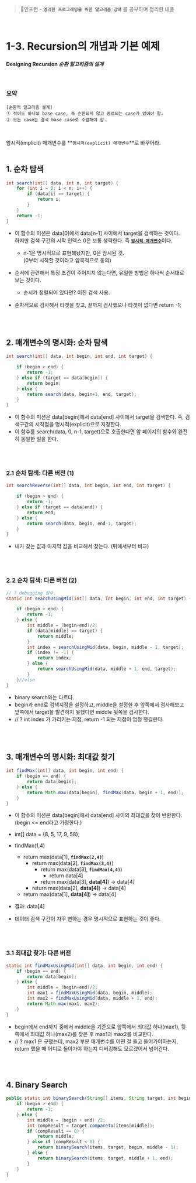 >📗인프런 - **`영리한 프로그래밍을 위한 알고리즘 강좌`** 를 공부하며 정리한 내용

<br>

# 1-3. Recursion의 개념과 기본 예제
#### Designing Recursion <i>순환 알고리즘의 설계</i>
<br>

### 요약
```
[순환적 알고리즘 설계]
① 적어도 하나의 base case, 즉 순환되지 않고 종료되는 case가 있어야 함.
② 모든 case는 결국 base case로 수렴해야 함.
``` 
<br>

암시적(implicit) 매개변수를 **`명시적(explicit) 매개변수`**로 바꾸어라.
<br>
<br>

## 1. 순차 탐색
```java
int search(int[] data, int n, int target) {
    for (int i = 0; i < n; i++) {
        if (data[i] == target) {
            return i;
        }
    }
    return -1;
}
```
- 이 함수의 미션은 data[0]에서 data[n-1] 사이에서 target을 검색하는 것이다.  
하지만 검색 구간의 시작 인덱스 0은 보통 생략한다. 즉 <u>**`암시적 매개변수`**</u>이다.
  - n-1은 명시적으로 표현해놨지만, 0은 암시된 것.  
    (0부터 시작할 것이라고 암묵적으로 동의)


- 순서에 관련해서 특정 조건이 주어지지 않는다면, 유일한 방법은 하나씩 순서대로 보는 것이다.
  - 순서가 정렬되어 있다면? 이진 검색 사용.
- 순차적으로 검사해서 타겟을 찾고, 끝까지 검사했으나 타겟이 없다면 return -1;
<br>
<br>

## 2. 매개변수의 명시화: 순차 탐색
```java
int search(int[] data, int begin, int end, int target) {

    if (begin > end) {
        return -1;
    } else if (target == data[begin]) {
        return begin;
    } else {
        return search(data, begin+1, end, target);
    }
}
```
- 이 함수의 미션은 data[begin]에서 data[end] 사이에서 target을 검색한다. 즉, 검색구간의 시작점을 명시적(explicit)으로 지정한다.
- 이 함수를 search(data, 0, n-1, target)으로 호출한다면 앞 페이지의 함수와 완전히 동일한 일을 한다.
<br>
<br>

### 2.1 순차 탐색: 다른 버전 (1)
```java
int searchReverse(int[] data, int begin, int end, int target) {

    if (begin > end) {
        return -1;
    } else if (target == data[end]) {
        return end;
    } else {
        return search(data, begin, end-1, target);
    }
}
```
- 내가 찾는 값과 마지막 값을 비교해서 찾는다. (뒤에서부터 비교)
<br>
<br>

### 2.2 순차 탐색: 다른 버전 (2)
```java
// ? debugging 필수.
static int searchUsingMid(int[] data, int begin, int end, int target) {

    if (begin > end) {
        return -1;
    } else {
        int middle = (begin+end)/2;
        if (data[middle] == target) {
            return middle;
        }
        int index = searchUsingMid(data, begin, middle - 1, target);
        if (index != -1) {
            return index;
        } else {
            return searchUsingMid(data, middle + 1, end, target);
        }
    }//else
}
```
- binary search와는 다르다.
- begin과 end로 검색지점을 설정하고, middle을 설정한 후 앞쪽에서 검사해보고 앞쪽에서 target을 발견하지 못했다면 middle 뒷쪽을 검사한다. 
- // ? int index 가 가리키는 지점, return -1 되는 지점이 엄청 헷갈린다.
<br>
<br>


## 3. 매개변수의 명시화: 최대값 찾기
```java
int findMax(int[] data, int begin, int end) {
    if (begin == end) {
        return data[begin];
    } else {
        return Math.max(data[begin], findMax(data, begin + 1, end));
    }
}
```
- 이 함수의 미션은 data[begin]에서 data[end] 사이의 최대값을 찾아 반환한다.  
(begin <= end라고 가정한다.)

- int[] data = {8, 5, 17, 9, 58};
- findMax(1,4)
  - return max(data[1], **`findMax(2,4)`**)
      - return max(data[2], **`findMax(3,4)`**)
        - return max(data[3], **`findMax(4,4)`**)
          - return data[4]
        - return max(data[3], **data[4]**) -> data[4]
      - return max(data[2], **data[4]**) -> data[4]
  - return max(data[1], **data[4]**) -> data[4]
- 결과: data[4]
- 데이터 검색 구간이 자꾸 변하는 경우 명시적으로 표현하는 것이 좋다.
<br>
<br>


### 3.1 최대값 찾기: 다른 버전
```java
static int findMaxUsingMid(int[] data, int begin, int end) {
    if (begin == end) {
        return data[begin];
    } else {
        int middle = (begin+end)/2;
        int max1 = findMaxUsingMid(data, begin, middle);
        int max2 = findMaxUsingMid(data, middle + 1, end);
        return Math.max(max1, max2);
    }
}
```
- begin에서 end까지 중에서 middle을 기준으로 앞쪽에서 최대값 하나(max1), 뒷쪽에서 최대값 하나(max2)를 찾은 후 max1과 max2를 비교한다. 
- // ? max1 은 구했는데, max2 부분 매개변수를 어떤 걸 들고 들어가야하는지, return 했을 때 어디로 돌아가야 하는지 디버깅해도 모르겠어서 넘어간다.
<br>
<br>



## 4. Binary Search
```java
public static int binarySearch(String[] items, String target, int begin, int end) {
    if (begin > end) {
        return -1;
    } else {
        int middle = (begin + end) /2;
        int compResult = target.compareTo(items[middle]);
        if (compResult == 0) {
            return middle;
        } else if (compResult < 0) {
            return binarySearch(items, target, begin, middle - 1);
        } else {
            return binarySearch(items, target, middle + 1, end);
        }
    }
}
```
